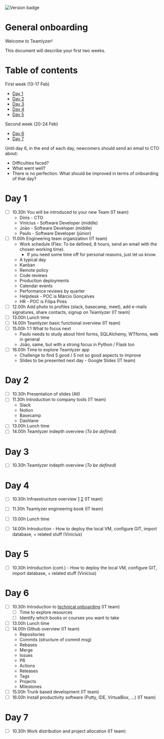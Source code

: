 ![Version badge](https://img.shields.io/badge/Version-1.0.0-blue.svg?maxAge=2592000)

**General onboarding**
========================

Welcome to Teamlyzer!

This document will describe your first two weeks.

Table of contents
=================

First week (13-17 Feb)

  * [Day 1](#day-1) 
  * [Day 2](#day-2) 
  * [Day 3](#day-3) 
  * [Day 4](#day-4) 
  * [Day 5](#day-5) 

Second week (20-24 Feb)

  * [Day 6](#day-6) 
  * [Day 7](#day-7) 

Until day 6, in the end of each day, newcomers should send an email to CTO about:

- Difficulties faced?
- What went well?
- There is no perfection. What should be improved in terms of onboarding of that day?

**Day 1**
=======

- [ ] 10.30h You will be introduced to your new Team (IT team)
    - Dinis - CTO
    - Vinícius - Software Developer (middle)
    - João - Software Developer (middle)
    - Paulo - Software Developer (júnior)
- [ ] 11.00h Engineering team organization (IT team)
    - Work schedule (Flex: To be defined, 8 hours, send an email with the chosen working time). 
        - If you need some time off for personal reasons, just let us know.
    - A typical day
    - Kanban
    - Remote policy
    - Code reviews 
    - Production deployments
    - Calendar events
    - Performance reviews by quarter
    - Helpdesk - POC is Márcio Gonçalves
    - HR - POC is Filipa Pires
- [ ] 12.00h Add photo to profiles (slack, basecamp, meet), add e-mails signatures, share contacts, signup on Teamlyzer (IT team)
- [ ] 13.00h Lunch time
- [ ] 14.00h Teamlyzer basic functional overview (IT team)
- [ ] 15.00h 1:1 What to focus next
    - Paulo needs to study about html forms, SQLAlchemy, WTforms, web in general
    - João, same, but with a strong focus in Python / Flask too 
- [ ] 16.00h Time to explore Teamlyzer app
    - Challenge to find 5 good / 5 not so good aspects to improve
    - Slides to be presented next day - Google Slides (IT team)

**Day 2**
=======

- [ ] 10.30h Presentation of slides (All)
- [ ] 11.30h Introduction to company tools (IT team)
    - Slack
    - Notion
    - Basecamp
    - Dashlane
- [ ] 13.00h Lunch time
- [ ] 14.00h Teamlyzer indepth overview (_To be defined_)

**Day 3**
=======

- [ ] 10.30h Teamlyzer indepth overview (_To be defined_)

**Day 4**
=======

- [ ] 10.30h Infraestructure overview [1](https://blog.teamlyzer.com/posts/2/stack-tecnologico-do-teamlyzer) [2](https://iwstack.com) (IT team)
- [ ] 11.30h Teamlyzer engineering book (IT team)
- [ ] 13.00h Lunch time
- [ ] 14.00h Introduction - How to deploy the local VM, configure GIT, import database, + related stuff (Vinícius)


**Day 5**
=======

- [ ] 10.30h Introduction (cont.) - How to deploy the local VM, configure GIT, import database, + related stuff (Vinícius)

**Day 6**
=======

- [ ] 10.30h Introduction to [technical onboarding](https://github.com/Teamlyzer-PT/public-docs/blob/main/fullstack-resources/technical-onboarding.md) (IT team)
    - [ ] Time to explore resources 
    - [ ] Identify which books or courses you want to take
- [ ] 13.00h Lunch time
- [ ] 14.00h Github overview (IT team)
    - Repositories
    - Commits (structure of commit msg)
    - Rebases
    - Merge
    - Issues
    - PR
    - Actions
    - Releases
    - Tags
    - Projects
    - Milestones 
- [ ] 15.00h Trunk based development (IT team)
- [ ] 16.00h Install productivity software (Putty, IDE, VirtualBox, ...) (IT team)

**Day 7**
=======

- [ ] 10.30h Work distribution and project allocation (IT team)

